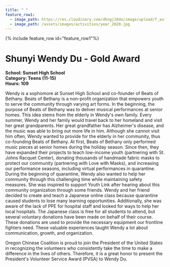 ```yaml
---
title: " "
feature_row1:
  - image_path: https://res.cloudinary.com/dhngj18do/image/upload/f_auto,q_auto/v1/images/pvsa/2020_shunyi_du
  - image_path: /assets/images/activities/year_2020.jpg
---
```


{% include feature_row id="feature_row1"%}

# Shunyi Wendy Du - Gold Award

**School: Sunset High School**  
**Category: Teens (11-15)**  
**Hours: 109**  

Wendy is a sophomore at Sunset High School and co-founder of Beats of Bethany. Beats of Bethany is a non-profit organization that empowers youth to serve the community through varying art forms. In the beginning, the purpose of Beats of Bethany was to deliver musical performances at senior homes. This idea stems from the elderly in Wendy's own family. Every summer, Wendy and her family would travel back to her homeland and visit her great grandparents. Her great grandfather has Alzheimer's disease, and the music was able to bring out more life in him. Although she cannot visit him often, Wendy wanted to provide for the elderly in her community, thus co-founding Beats of Bethany. At first, Beats of Bethany only performed music pieces at senior homes during the holiday season. Since then, they have expanded their projects to teach low-income youth (partnering with St. Johns Racquet Center), donating thousands of handmade fabric masks to protect our community (partnering with Love with Masks), and increasing our performance seasons, including virtual performances in quarantine. During the beginning of quarantine, Wendy also wanted to help her community through this challenging time while maintaining safety measures. She was inspired to support Youth Link after hearing about this community organization through some friends. Wendy and her friend decided to create and teach a Japanese online class because quarantine caused students to lose many learning opportunities. Additionally, she was aware of the lack of PPE for hospital staff and looked for ways to help her local hospitals. The Japanese class is free for all students to attend, but several voluntary donations have been made on behalf of their course. These donations are used to provide the necessary equipment our frontline fighters need. These valuable experiences taught Wendy a lot about communication, growth, and organization. 

Oregon Chinese Coalition is proud to join the President of the United States in recognizing the volunteers who consistently take the time to make a difference in the lives of others. Therefore, it is a great honor to present the President's Volunteer Service Award (PVSA) to Wendy Du.
